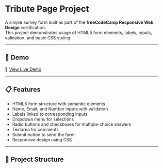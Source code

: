# Tribute Page Project

A simple survey form built as part of the **freeCodeCamp Responsive Web Design** certification.  
This project demonstrates usage of HTML5 form elements, labels, inputs, validation, and basic CSS styling.

---

## 🚀 Demo

🔗 [View Live Demo](https://dan-1305.github.io/Tribute-page/)

---

## 📋 Features

- HTML5 form structure with semantic elements
- Name, Email, and Number inputs with validation
- Labels linked to corresponding inputs
- Dropdown menu for selections
- Radio buttons and checkboxes for multiple-choice answers
- Textarea for comments
- Submit button to send the form
- Responsive design using CSS

---

## 📂 Project Structure

